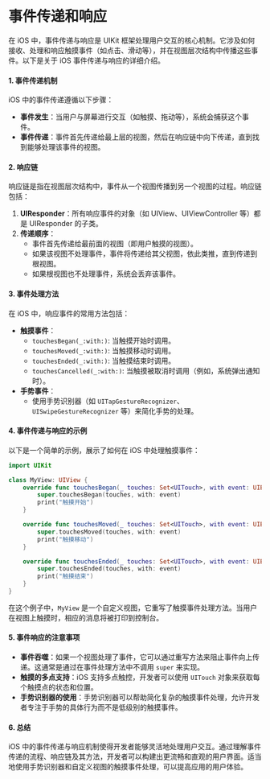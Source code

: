 # 事件传递和响应

在 iOS 中，事件传递与响应是 UIKit 框架处理用户交互的核心机制。它涉及如何接收、处理和响应触摸事件（如点击、滑动等），并在视图层次结构中传播这些事件。以下是关于 iOS 事件传递与响应的详细介绍。

#### 1. 事件传递机制

iOS 中的事件传递遵循以下步骤：

* **事件发生**：当用户与屏幕进行交互（如触摸、拖动等），系统会捕获这个事件。
* **事件传递**：事件首先传递给最上层的视图，然后在响应链中向下传递，直到找到能够处理该事件的视图。

#### 2. 响应链

响应链是指在视图层次结构中，事件从一个视图传播到另一个视图的过程。响应链包括：

1. **UIResponder**：所有响应事件的对象（如 UIView、UIViewController 等）都是 UIResponder 的子类。
2. **传递顺序**：
   * 事件首先传递给最前面的视图（即用户触摸的视图）。
   * 如果该视图不处理事件，事件将传递给其父视图，依此类推，直到传递到根视图。
   * 如果根视图也不处理事件，系统会丢弃该事件。

#### 3. 事件处理方法

在 iOS 中，响应事件的常用方法包括：

* **触摸事件**：
  * `touchesBegan(_:with:)`: 当触摸开始时调用。
  * `touchesMoved(_:with:)`: 当触摸移动时调用。
  * `touchesEnded(_:with:)`: 当触摸结束时调用。
  * `touchesCancelled(_:with:)`: 当触摸被取消时调用（例如，系统弹出通知时）。
* **手势事件**：
  * 使用手势识别器（如 `UITapGestureRecognizer`、`UISwipeGestureRecognizer` 等）来简化手势的处理。

#### 4. 事件传递与响应的示例

以下是一个简单的示例，展示了如何在 iOS 中处理触摸事件：

```swift
import UIKit

class MyView: UIView {
    override func touchesBegan(_ touches: Set<UITouch>, with event: UIEvent?) {
        super.touchesBegan(touches, with: event)
        print("触摸开始")
    }

    override func touchesMoved(_ touches: Set<UITouch>, with event: UIEvent?) {
        super.touchesMoved(touches, with: event)
        print("触摸移动")
    }

    override func touchesEnded(_ touches: Set<UITouch>, with event: UIEvent?) {
        super.touchesEnded(touches, with: event)
        print("触摸结束")
    }
}
```

在这个例子中，`MyView` 是一个自定义视图，它重写了触摸事件处理方法。当用户在视图上触摸时，相应的消息将被打印到控制台。

#### 5. 事件响应的注意事项

* **事件吞噬**：如果一个视图处理了事件，它可以通过重写方法来阻止事件向上传递。这通常是通过在事件处理方法中不调用 `super` 来实现。
* **触摸的多点支持**：iOS 支持多点触控，开发者可以使用 `UITouch` 对象来获取每个触摸点的状态和位置。
* **手势识别器的使用**：手势识别器可以帮助简化复杂的触摸事件处理，允许开发者专注于手势的具体行为而不是低级别的触摸事件。

#### 6. 总结

iOS 中的事件传递与响应机制使得开发者能够灵活地处理用户交互。通过理解事件传递的流程、响应链及其方法，开发者可以构建出更流畅和直观的用户界面。适当地使用手势识别器和自定义视图的触摸事件处理，可以提高应用的用户体验。
